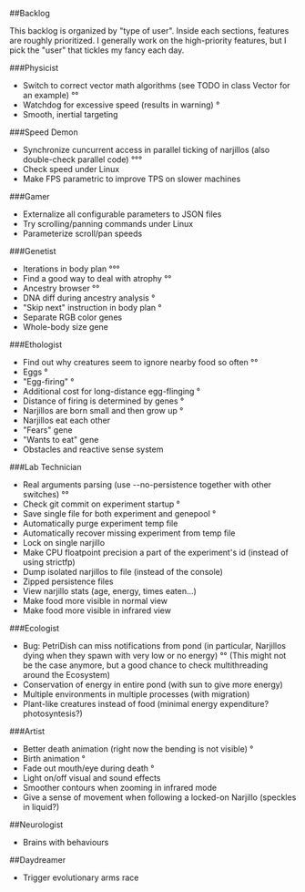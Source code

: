 ##Backlog

This backlog is organized by "type of user". Inside each sections, features are roughly prioritized.
I generally work on the high-priority features, but I pick the "user" that tickles my fancy each day.

###Physicist

* Switch to correct vector math algorithms (see TODO in class Vector for an example) °°
* Watchdog for excessive speed (results in warning) °
* Smooth, inertial targeting

###Speed Demon

* Synchronize cuncurrent access in parallel ticking of narjillos (also double-check parallel code) °°°
* Check speed under Linux
* Make FPS parametric to improve TPS on slower machines

###Gamer

* Externalize all configurable parameters to JSON files
* Try scrolling/panning commands under Linux
* Parameterize scroll/pan speeds

###Genetist

* Iterations in body plan °°°
* Find a good way to deal with atrophy °°
* Ancestry browser °°
* DNA diff during ancestry analysis °
* "Skip next" instruction in body plan °
* Separate RGB color genes
* Whole-body size gene

###Ethologist

* Find out why creatures seem to ignore nearby food so often °°
* Eggs °
* "Egg-firing" °
* Additional cost for long-distance egg-flinging °
* Distance of firing is determined by genes °
* Narjillos are born small and then grow up °
* Narjillos eat each other
* "Fears" gene
* "Wants to eat" gene
* Obstacles and reactive sense system

###Lab Technician

* Real arguments parsing (use --no-persistence together with other switches) °°
* Check git commit on experiment startup °
* Save single file for both experiment and genepool °
* Automatically purge experiment temp file
* Automatically recover missing experiment from temp file
* Lock on single narjillo
* Make CPU floatpoint precision a part of the experiment's id (instead of using strictfp)
* Dump isolated narjillos to file (instead of the console)
* Zipped persistence files
* View narjillo stats (age, energy, times eaten...)
* Make food more visible in normal view
* Make food more visible in infrared view

###Ecologist

* Bug: PetriDish can miss notifications from pond (in particular, Narjillos dying when they spawn with very low or no energy) °°
  (This might not be the case anymore, but a good chance to check multithreading around the Ecosystem)
* Conservation of energy in entire pond (with sun to give more energy)
* Multiple environments in multiple processes (with migration)
* Plant-like creatures instead of food (minimal energy expenditure? photosyntesis?)

###Artist

* Better death animation (right now the bending is not visible) °
* Birth animation °
* Fade out mouth/eye during death °
* Light on/off visual and sound effects
* Smoother contours when zooming in infrared mode
* Give a sense of movement when following a locked-on Narjillo (speckles in liquid?)

##Neurologist

* Brains with behaviours

##Daydreamer

* Trigger evolutionary arms race
